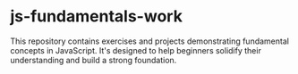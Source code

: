 # js-fundamentals-work

This repository contains exercises and projects demonstrating fundamental concepts in JavaScript. It's designed to help beginners solidify their understanding and build a strong foundation.
